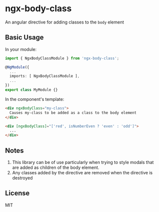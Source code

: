 # ngx-body-class

An angular directive for adding classes to the `body` element

## Basic Usage

In your module:
```typescript
import { NgxBodyClassModule } from 'ngx-body-class';

@NgModule({
  ...
  imports: [ NgxBodyClassModule ],
  ...
})
export class MyModule {}
```

In the component's template:
```html
<div ngxBodyClass="my-class">
  Causes my-class to be added as a class to the body element
</div>
```
```html
<div [ngxBodyClass]="['red', isNumberEven ? 'even' : 'odd']">
  ...
</div>
```

## Notes

1. This library can be of use particularly when trying to style modals that are added as children of the body element.
2. Any classes added by the directive are removed when the directive is destroyed

## License

MIT
